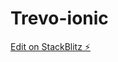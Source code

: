 # Trevo-ionic

[Edit on StackBlitz ⚡️](https://stackblitz.com/edit/ionic-5-angular-10-start-template-bs8dmw)